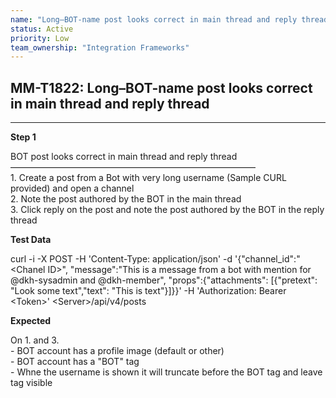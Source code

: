 ```yaml
---
name: "Long–BOT-name post looks correct in main thread and reply thread"
status: Active
priority: Low
team_ownership: "Integration Frameworks"
---
```


## MM-T1822: Long–BOT-name post looks correct in main thread and reply thread

---

**Step 1**

BOT post looks correct in main thread and reply thread\
————————————————————————————\
1\. Create a post from a Bot with very long username (Sample CURL provided) and open a channel\
2\. Note the post authored by the BOT in the main thread\
3\. Click reply on the post and note the post authored by the BOT in the reply thread

**Test Data**

curl -i -X POST -H 'Content-Type: application/json' -d '{"channel\_id":"\<Chanel ID>", "message":"This is a message from a bot with mention for @dkh-sysadmin and @dkh-member", "props":{"attachments": \[{"pretext": "Look some text","text": "This is text"}]}}' -H 'Authorization: Bearer \<Token>' \<Server>/api/v4/posts

**Expected**

On 1. and 3.\
\- BOT account has a profile image (default or other)\
\- BOT account has a "BOT" tag\
\- Whne the username is shown it will truncate before the BOT tag and leave tag visible
